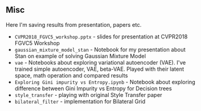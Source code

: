 ## Misc

Here I'm saving results from presentation, papers etc.

- `CVPR2018_FGVC5_workshop.pptx` - slides for presentation at CVPR2018 FGVC5 Workshop
- `gaussian_mixture_model_stan` - Notebook for my presentation about Stan on example of solving Gaussian Mixture Model
- `vae` - Notebooks about exploring variational autoencoder (VAE). I've trained simple autoencoder, VAE, beta-VAE. Played with their latent space, math operation and compared results
- `Exploring Gini impurity vs Entropy.ipynb` - Notebook about exploring difference between Gini Impurity vs Entropy for Decision trees
- `style_transfer` - playing with original Style Transfer paper
- `bilateral_filter` - implementation for Bilateral Grid
